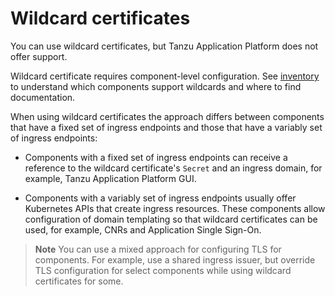 # Wildcard certificates

You can use wildcard certificates, but Tanzu Application Platform
does not offer support.

Wildcard certificate requires component-level configuration. See
[inventory](./inventory.hbs.md) to understand which components support
wildcards and where to find documentation.

When using wildcard certificates the approach differs between
components that have a fixed set of ingress endpoints and those that have
a variably set of ingress endpoints:

- Components with a fixed set of ingress endpoints can receive a reference to
  the wildcard certificate's `Secret` and an ingress domain, for example, Tanzu Application Platform
  GUI.

- Components with a variably set of ingress endpoints usually offer Kubernetes
  APIs that create ingress resources. These components allow
  configuration of domain templating so that wildcard certificates can be used,
  for example, CNRs and Application Single Sign-On.

>**Note** You can use a mixed approach for configuring TLS for components.
>For example, use a shared ingress issuer, but override TLS configuration for select
>components while using wildcard certificates for some.
